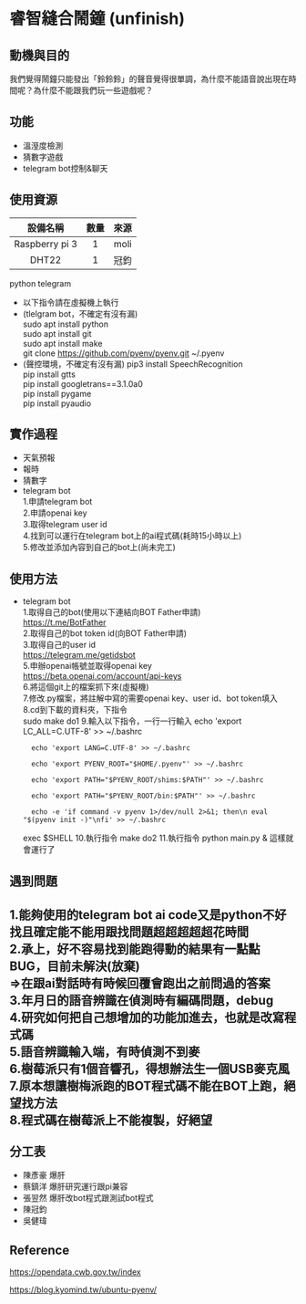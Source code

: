 睿智縫合鬧鐘 (unfinish)
===============

動機與目的
---------------
我們覺得鬧鐘只能發出「鈴鈴鈴」的聲音覺得很單調，為什麼不能語音說出現在時間呢？為什麼不能跟我們玩一些遊戲呢？



功能
---------------
* 溫溼度檢測
* 猜數字遊戲
* telegram bot控制&聊天


使用資源
---------------

|      設備名稱      | 數量 |  來源  |
|      :-----:      | :--: |  :--: |
|  Raspberry pi 3   |  1   |  moli |
|      DHT22        |  1   |  冠鈞  |


python
telegram
* 以下指令請在虛擬機上執行
* (tlelgram bot，不確定有沒有漏)\
sudo apt install python\
sudo apt install git\
sudo apt install make\
git clone https://github.com/pyenv/pyenv.git ~/.pyenv
* (聲控環境，不確定有沒有漏)
pip3 install SpeechRecognition\
pip install gtts\
pip install googletrans==3.1.0a0\
pip install pygame\
pip install pyaudio


實作過程
---------------
* 天氣預報
* 報時
* 猜數字
* telegram bot \
    1.申請telegram bot \
    2.申請openai key \
    3.取得telegram user id \
    4.找到可以運行在telegram bot上的ai程式碼(耗時15小時以上) \
    5.修改並添加內容到自己的bot上(尚未完工)

使用方法
---------------
* telegram bot\
    1.取得自己的bot(使用以下連結向BOT Father申請)\
    https://t.me/BotFather \
    2.取得自己的bot token id(向BOT Father申請)\
    3.取得自己的user id\
    https://telegram.me/getidsbot \
    5.申辦openai帳號並取得openai key\
    https://beta.openai.com/account/api-keys \
    6.將這個git上的檔案抓下來(虛擬機) \
    7.修改.py檔案，將註解中寫的需要openai key、user id、bot token填入 \
    8.cd到下載的資料夾，下指令 \
        sudo make do1
    9.輸入以下指令，一行一行輸入
        echo 'export LC_ALL=C.UTF-8' >> ~/.bashrc

        echo 'export LANG=C.UTF-8' >> ~/.bashrc

        echo 'export PYENV_ROOT="$HOME/.pyenv"' >> ~/.bashrc

        echo 'export PATH="$PYENV_ROOT/shims:$PATH"' >> ~/.bashrc

        echo 'export PATH="$PYENV_ROOT/bin:$PATH"' >> ~/.bashrc

        echo -e 'if command -v pyenv 1>/dev/null 2>&1; then\n eval "$(pyenv init -)"\nfi' >> ~/.bashrc

    exec $SHELL
    10.執行指令 
        make do2
    11.執行指令
        python main.py &
    這樣就會運行了


遇到問題
---------------
1.能夠使用的telegram bot ai code又是python不好找且確定能不能用跟找問題超超超超超花時間 \
2.承上，好不容易找到能跑得動的結果有一點點BUG，目前未解決(放棄) \
    =>在跟ai對話時有時候回覆會跑出之前問過的答案 \
3.年月日的語音辨識在偵測時有編碼問題，debug \
4.研究如何把自己想增加的功能加進去，也就是改寫程式碼 \
5.語音辨識輸入端，有時偵測不到麥 \
6.樹莓派只有1個音響孔，得想辦法生一個USB麥克風 \
7.原本想讓樹梅派跑的BOT程式碼不能在BOT上跑，絕望找方法 \
8.程式碼在樹莓派上不能複製，好絕望 \
\
分工表
---------------
* 陳彥豪 爆肝
* 蔡鎮洋 爆肝研究運行跟pi兼容
* 張翌然 爆肝改bot程式跟測試bot程式
* 陳冠鈞
* 吳健瑋

Reference
---------------

https://opendata.cwb.gov.tw/index

https://blog.kyomind.tw/ubuntu-pyenv/
